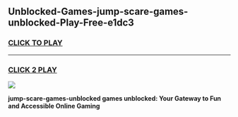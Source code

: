
## Unblocked-Games-jump-scare-games-unblocked-Play-Free-e1dc3
<h3>
<a href="https://premium76.site?title=jump-scare-games-unblocked&ref=18A1">CLICK TO PLAY</a></h3>
<hr>

<h3>
<a href="https://premium76.site?title=jump-scare-games-unblocked&ref=18A1">CLICK 2 PLAY</a>
  
</h3>

<a href="https://premium76.site?title=jump-scare-games-unblocked&ref=18A1"><img src="https://clearcache.store/games.png"></a>


**jump-scare-games-unblocked games unblocked: Your Gateway to Fun and Accessible Online Gaming**
